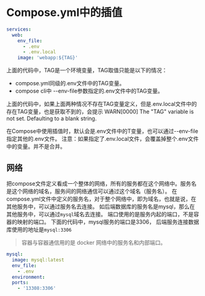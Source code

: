 # Compose.yml中的插值

```yml
services:
  web:
    env_file:
      - .env
      - .env.local
    image: 'webapp:${TAG}'
```

上面的代码中，TAG是一个环境变量，TAG取值只能是以下的情况：

- compose.yml同级的.env文件中的TAG变量。
- compose cli中 --env-file参数指定的.env文件中的TAG变量。

上面的代码中，如果上面两种情况不存在TAG变量定义，但是.env.local文件中的存在TAG变量，也是获取不到的，会提示
WARN[0000] The "TAG" variable is not set. Defaulting to a blank string.

在Compose中使用插值时，默认会是.env文件中的T变量，也可以通过--env-file指定其他的.env文件。
注意：如果指定了.env.local文件，会覆盖掉整个.env文件中的变量。并不是合并。

## 网络

把compose文件定义看成一个整体的网络，所有的服务都在这个网络中。服务名是这个网络的域名，服务间的网络通信可以通过这个域名（服务名）。
在compose.yml文件中定义的服务名，对于整个网络中，即为域名，也就是说，在其他服务中，可以通过服务名去连接。
如后端数据库的服务名是mysql，那么在其他服务中，可以通过`mysql`域名去连接。
端口使用的是服务内起的端口，不是容器的映射的端口。
下面的代码中，mysql服务的端口是3306， 后端服务连接数据库使用的地址是`mysql:3306`

> 容器与容器通信用的是 docker 网络中的服务名和内部端口。

```yml
mysql:
  image: mysql:latest
  env_file:
    - .env
  environment:
  ports:
    - '13308:3306'
```
